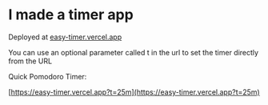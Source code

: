 # I made a timer app 

Deployed at [easy-timer.vercel.app](easy-timer.vercel.app)

You can use an optional parameter called t in the url to set the timer directly from the URL

Quick Pomodoro Timer: 

[https://easy-timer.vercel.app?t=25m](https://easy-timer.vercel.app?t=25m)
